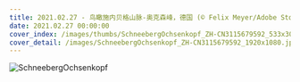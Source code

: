 ```yaml
---
title: 2021.02.27 - 鸟瞰施内贝格山脉-奥克森峰，德国 (© Felix Meyer/Adobe Stock)
date: 2021.02.27 00:00:00
cover_index: /images/thumbs/SchneebergOchsenkopf_ZH-CN3115679592_533x300.jpg
cover_detail: /images/SchneebergOchsenkopf_ZH-CN3115679592_1920x1080.jpg
---
```


![SchneebergOchsenkopf](/images/SchneebergOchsenkopf_ZH-CN3115679592_1920x1080.jpg)
